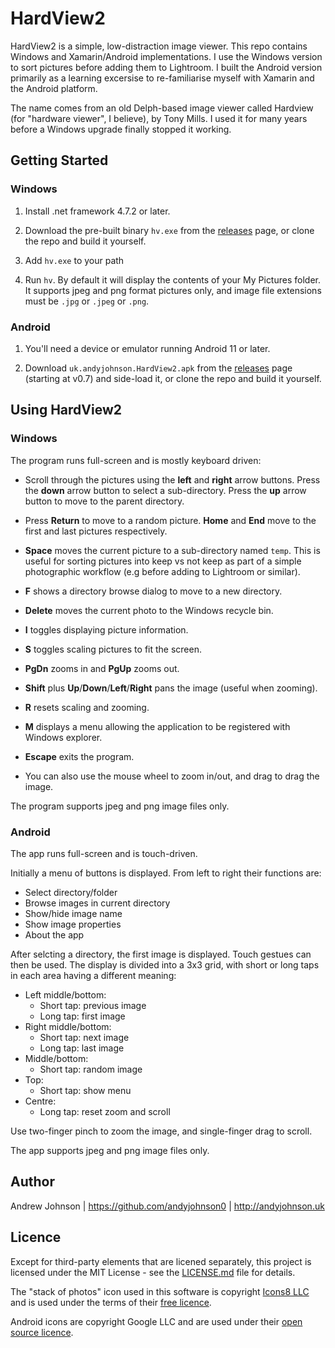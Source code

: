 # HardView2

HardView2 is a simple, low-distraction image viewer. This repo contains Windows and Xamarin/Android implementations.
I use the Windows version to sort pictures before adding them to Lightroom. I built the Android version primarily as
a learning excersise to re-familiarise myself with Xamarin and the Android platform.

The name comes from an old Delph-based image viewer called Hardview (for "hardware viewer", I believe), by Tony Mills.
I used it for many years before a Windows upgrade finally stopped it working.


## Getting Started

### Windows

1. Install .net framework 4.7.2 or later.

2. Download the pre-built binary `hv.exe` from the [releases](https://github.com/andyjohnson0/HardView2/releases)
page, or clone the repo and build it yourself.

3. Add `hv.exe` to your path

4. Run `hv`. By default it will display the contents of your My Pictures folder.
It supports jpeg and png format pictures only, and image file extensions must be `.jpg` or `.jpeg` or `.png`.

### Android

1. You'll need a device or emulator running Android 11 or later. 

2. Download `uk.andyjohnson.HardView2.apk` from the [releases](https://github.com/andyjohnson0/HardView2/releases)
page (starting at v0.7) and side-load it, or clone the repo and build it yourself.



## Using HardView2

### Windows

The program runs full-screen and is mostly keyboard driven:

* Scroll through the pictures using the **left** and **right** arrow buttons. 
Press the **down** arrow button to select a sub-directory. 
Press the **up** arrow button to move to the parent directory.

- Press **Return** to move to a random picture.
**Home** and **End** move to the first and last pictures respectively.

- **Space** moves the current picture to a sub-directory named `temp`. This is useful for sorting pictures into
keep vs not keep as part of a simple photographic workflow (e.g before adding to Lightroom or similar).

- **F** shows a directory browse dialog to move to a new directory.

- **Delete** moves the current photo to the Windows recycle bin.

- **I** toggles displaying picture information.

- **S** toggles scaling pictures to fit the screen.

- **PgDn** zooms in and **PgUp** zooms out.

- **Shift** plus **Up**/**Down**/**Left**/**Right** pans the image (useful when zooming).

- **R** resets scaling and zooming.

- **M** displays a menu allowing the application to be registered with Windows explorer.

- **Escape** exits the program.

- You can also use the mouse wheel to zoom in/out, and drag to drag the image.

The program supports jpeg and png image files only.

### Android

The app runs full-screen and is touch-driven.

Initially a menu of buttons is displayed. From left to right their functions are:

- Select directory/folder
- Browse images in current directory
- Show/hide image name
- Show image properties
- About the app

After selcting a directory, the first image is displayed. Touch gestues can then be used.
The display is divided into a 3x3 grid, with short or long taps in each area having a 
different meaning:

- Left middle/bottom:
  - Short tap: previous image
  - Long tap: first image
- Right middle/bottom:
  - Short tap: next image
  - Long tap: last image
- Middle/bottom:
  - Short tap: random image
- Top:
  - Short tap: show menu
- Centre:
  - Long tap: reset zoom and scroll

Use two-finger pinch to zoom the image, and single-finger drag to scroll.

The app supports jpeg and png image files only.


## Author

Andrew Johnson | https://github.com/andyjohnson0 | http://andyjohnson.uk


## Licence

Except for third-party elements that are licened separately, this project is licensed under
the MIT License - see the [LICENSE.md](LICENSE.md) file for details.

The "stack of photos" icon used in this software is copyright [Icons8 LLC](https://icons8.com)
and is used under the terms of their [free licence](https://icons8.com/license).

Android icons are copyright Google LLC and are used under their
[open source licence](https://developers.google.com/fonts/faq).
